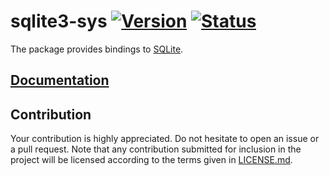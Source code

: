 # sqlite3-sys [![Version][version-img]][version-url] [![Status][status-img]][status-url]

The package provides bindings to [SQLite][1].

## [Documentation][documentation]

## Contribution

Your contribution is highly appreciated. Do not hesitate to open an issue or a
pull request. Note that any contribution submitted for inclusion in the project
will be licensed according to the terms given in [LICENSE.md](LICENSE.md).

[1]: https://www.sqlite.org

[documentation]: https://docs.rs/sqlite3-sys
[status-img]: https://travis-ci.org/stainless-steel/sqlite3-sys.svg?branch=master
[status-url]: https://travis-ci.org/stainless-steel/sqlite3-sys
[version-img]: https://img.shields.io/crates/v/sqlite3-sys.svg
[version-url]: https://crates.io/crates/sqlite3-sys
